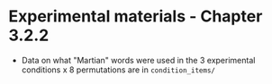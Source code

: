 # Experimental materials - Chapter 3.2.2

* Data on what "Martian" words were used in the 3 experimental conditions x 8 permutations are in `condition_items/`

